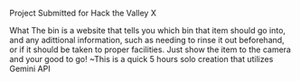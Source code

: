 Project Submitted for Hack the Valley X

What The bin is a website that tells you which bin that item should go into, and any adittional information, such as needing to rinse it out beforehand, or if it should be taken
to proper facilities. Just show the item to the camera and your good to go! ~This is a quick 5 hours solo creation that utilizes Gemini API
